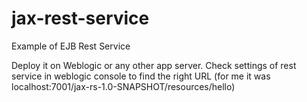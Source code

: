 # jax-rest-service
Example of EJB Rest Service

Deploy it on Weblogic or any other app server.
Check settings of rest service in weblogic console to find the right URL (for me it was localhost:7001/jax-rs-1.0-SNAPSHOT/resources/hello)
